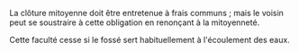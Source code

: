 La clôture mitoyenne doit être entretenue à frais communs ; mais le voisin peut se soustraire à cette obligation en renonçant à la mitoyenneté.

Cette faculté cesse si le fossé sert habituellement à l'écoulement des eaux.
